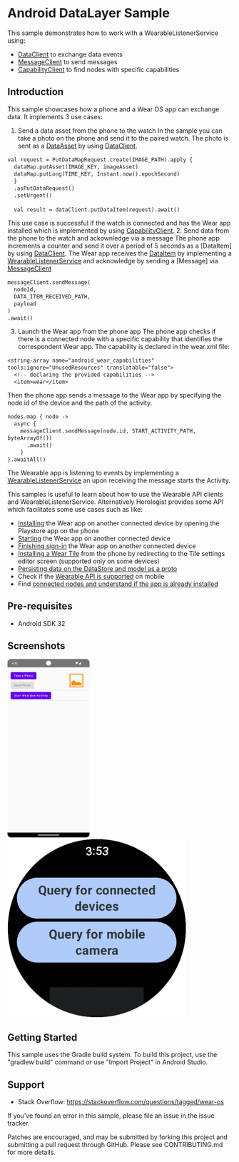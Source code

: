 
Android DataLayer Sample
========================

This sample demonstrates how to work with a WearableListenerService using:

- [DataClient][2] to exchange data events
- [MessageClient][3] to send messages
- [CapabilityClient][4] to find nodes with specific capabilities


Introduction
------------

This sample showcases how a phone and a Wear OS app can exchange data. It implements 3 use cases:

1. Send a data asset from the phone to the watch
In the sample you can take a photo on the phone and send it to the paired watch. The photo is sent 
as a [DataAsset][6] by using [DataClient][2].
```
val request = PutDataMapRequest.create(IMAGE_PATH).apply {
  dataMap.putAsset(IMAGE_KEY, imageAsset)
  dataMap.putLong(TIME_KEY, Instant.now().epochSecond)
  }
  .asPutDataRequest()
  .setUrgent()

  val result = dataClient.putDataItem(request).await()
```
This use case is successful if the watch is connected and has the Wear app 
installed which is implemented by using [CapabilityClient][4].
2. Send data from the phone to the watch and ackownledge via a message
The phone app increments a counter and send it over a period of 5 seconds as a [DataItem] by using [DataClient][2].
The Wear app receives the [DataItem][5] by implementing a [WearableListenerService][1] and acknowledge 
by sending a [Message] via [MessageClient][3]
```
messageClient.sendMessage(
  nodeId,
  DATA_ITEM_RECEIVED_PATH,
  payload
)
.await()
```
3. Launch the Wear app from the phone app
The phone app checks if there is a connected node with a specific capability that identifies the
correspondent Wear app. The capability is declared in the wear.xml file:
```
<string-array name="android_wear_capabilities" tools:ignore="UnusedResources" translatable="false">
  <!-- declaring the provided capabilities -->
  <item>wear</item>
```
Then the phone app sends a message to the Wear app by specifying the node id of the device and
the path of the activity.
```
nodes.map { node ->
  async {
    messageClient.sendMessage(node.id, START_ACTIVITY_PATH, byteArrayOf())
      .await()
    }
}.awaitAll()
```
The Wearable app is listening to events by implementing a [WearableListenerService][1] an upon receiving 
the message starts the Activity.

This samples is useful to learn about how to use the Wearable API clients and WearableListenerService. 
Alternatively Horologist provides some API which facilitates some use cases such as like:

- [Installing][7] the Wear app on another connected device by opening the Playstore app on the phone
- [Starting][8] the Wear app on another connected device
- [Finishing sign-in][9] the Wear app on another connected device
- [Installing a Wear Tile][10] from the phone by redirecting to the Tile settings editor screen (supported only on 
some devices)
- [Persisting data on the DataStore and model as a proto][11]
- Check if the [Wearable API is supported][12] on mobile
- Find [connected nodes and understand if the app is already installed][13]

[1]: https://developers.google.com/android/reference/com/google/android/gms/wearable/WearableListenerService
[2]: https://developers.google.com/android/reference/com/google/android/gms/wearable/DataClient
[3]: https://developers.google.com/android/reference/com/google/android/gms/wearable/MessageClient
[4]: https://developers.google.com/android/reference/com/google/android/gms/wearable/CapabilityClient
[5]: https://developers.google.com/android/reference/com/google/android/gms/wearable/DataItem
[6]: https://developers.google.com/android/reference/com/google/android/gms/wearable/DataAsset
[7]: https://google.github.io/horologist/datalayer-phone-ui/#install-app
[8]: https://google.github.io/horologist/datalayer-phone-ui/#reengage-prompt
[9]: https://google.github.io/horologist/datalayer-phone-ui/#signin-prompt
[10]: https://google.github.io/horologist/datalayer-phone-ui/#install-tile-prompt
[11]: https://google.github.io/horologist/datalayer/
[12]: https://google.github.io/horologist/datalayer-helpers-guide/#check-api-availability
[13]: https://google.github.io/horologist/datalayer-helpers-guide/#connection-and-installation-status

Pre-requisites
--------------

- Android SDK 32

Screenshots
-------------

<img src="screenshots/phone_image.png" height="400" alt="Screenshot"/> <img src="screenshots/wearable_image.png" height="400" alt="Screenshot"/> 

Getting Started
---------------

This sample uses the Gradle build system. To build this project, use the
"gradlew build" command or use "Import Project" in Android Studio.

Support
-------

- Stack Overflow: https://stackoverflow.com/questions/tagged/wear-os

If you've found an error in this sample, please file an issue in the issue tracker.

Patches are encouraged, and may be submitted by forking this project and
submitting a pull request through GitHub. Please see CONTRIBUTING.md for more details.
